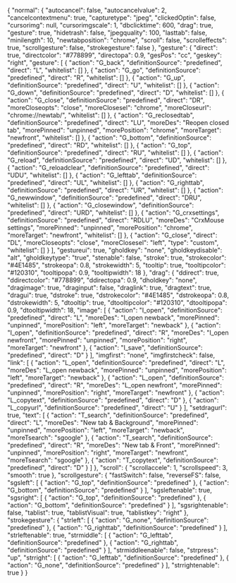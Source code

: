 {
    "normal": {
        "autocancel": false,
        "autocancelvalue": 2,
        "cancelcontextmenu": true,
        "capturetype": "jpeg",
        "clickedOptin": false,
        "cursorimg": null,
        "cursorimgscale": 1,
        "dbclicktime": 600,
        "drag": true,
        "gesture": true,
        "hidetrash": false,
        "jpegquality": 100,
        "lasttab": false,
        "minilength": 10,
        "newtabposition": "chrome",
        "scroll": false,
        "scrolleffects": true,
        "scrollgesture": false,
        "strokegesture": false
    },
    "gesture": {
        "direct": true,
        "directcolor": "#778899",
        "directopa": 0.9,
        "gesPos": "cc",
        "geskey": "right",
        "gesture": [
            {
                "action": "G_back",
                "definitionSource": "predefined",
                "direct": "L",
                "whitelist": []
            },
            {
                "action": "G_go",
                "definitionSource": "predefined",
                "direct": "R",
                "whitelist": []
            },
            {
                "action": "G_up",
                "definitionSource": "predefined",
                "direct": "U",
                "whitelist": []
            },
            {
                "action": "G_down",
                "definitionSource": "predefined",
                "direct": "D",
                "whitelist": []
            },
            {
                "action": "G_close",
                "definitionSource": "predefined",
                "direct": "DR",
                "moreCloseopts": "close",
                "moreClosesel": "chrome",
                "moreCloseurl": "chrome://newtab/",
                "whitelist": []
            },
            {
                "action": "G_reclosedtab",
                "definitionSource": "predefined",
                "direct": "LU",
                "moreDes": "Reopen closed tab",
                "morePinned": "unpinned",
                "morePosition": "chrome",
                "moreTarget": "newfront",
                "whitelist": []
            },
            {
                "action": "G_bottom",
                "definitionSource": "predefined",
                "direct": "RD",
                "whitelist": []
            },
            {
                "action": "G_top",
                "definitionSource": "predefined",
                "direct": "RU",
                "whitelist": []
            },
            {
                "action": "G_reload",
                "definitionSource": "predefined",
                "direct": "UD",
                "whitelist": []
            },
            {
                "action": "G_reloadclear",
                "definitionSource": "predefined",
                "direct": "UDU",
                "whitelist": []
            },
            {
                "action": "G_lefttab",
                "definitionSource": "predefined",
                "direct": "UL",
                "whitelist": []
            },
            {
                "action": "G_righttab",
                "definitionSource": "predefined",
                "direct": "UR",
                "whitelist": []
            },
            {
                "action": "G_newwindow",
                "definitionSource": "predefined",
                "direct": "DRU",
                "whitelist": []
            },
            {
                "action": "G_closewindow",
                "definitionSource": "predefined",
                "direct": "URD",
                "whitelist": []
            },
            {
                "action": "G_crxsettings",
                "definitionSource": "predefined",
                "direct": "RDLU",
                "moreDes": "CrxMouse settings",
                "morePinned": "unpinned",
                "morePosition": "chrome",
                "moreTarget": "newfront",
                "whitelist": []
            },
            {
                "action": "G_close",
                "direct": "DL",
                "moreCloseopts": "close",
                "moreClosesel": "left",
                "type": "custom",
                "whitelist": []
            }
        ],
        "gestureui": true,
        "gholdkey": "none",
        "gholdkeydisable": "alt",
        "gholdkeytype": "true",
        "stenable": false,
        "stroke": true,
        "strokecolor": "#4E1485",
        "strokeopa": 0.8,
        "strokewidth": 5,
        "tooltip": true,
        "tooltipcolor": "#120310",
        "tooltipopa": 0.9,
        "tooltipwidth": 18
    },
    "drag": {
        "ddirect": true,
        "ddirectcolor": "#778899",
        "ddirectopa": 0.9,
        "dholdkey": "none",
        "dragimage": true,
        "draginput": false,
        "draglink": true,
        "dragtext": true,
        "dragui": true,
        "dstroke": true,
        "dstrokecolor": "#4E1485",
        "dstrokeopa": 0.8,
        "dstrokewidth": 5,
        "dtooltip": true,
        "dtooltipcolor": "#120310",
        "dtooltipopa": 0.9,
        "dtooltipwidth": 18,
        "image": [
            {
                "action": "I_open",
                "definitionSource": "predefined",
                "direct": "L",
                "moreDes": "I_open newback",
                "morePinned": "unpinned",
                "morePosition": "left",
                "moreTarget": "newback"
            },
            {
                "action": "I_open",
                "definitionSource": "predefined",
                "direct": "R",
                "moreDes": "I_open newfront",
                "morePinned": "unpinned",
                "morePosition": "right",
                "moreTarget": "newfront"
            },
            {
                "action": "I_save",
                "definitionSource": "predefined",
                "direct": "D"
            }
        ],
        "imgfirst": "none",
        "imgfirstcheck": false,
        "link": [
            {
                "action": "L_open",
                "definitionSource": "predefined",
                "direct": "L",
                "moreDes": "L_open newback",
                "morePinned": "unpinned",
                "morePosition": "left",
                "moreTarget": "newback"
            },
            {
                "action": "L_open",
                "definitionSource": "predefined",
                "direct": "R",
                "moreDes": "L_open newfront",
                "morePinned": "unpinned",
                "morePosition": "right",
                "moreTarget": "newfront"
            },
            {
                "action": "L_copytext",
                "definitionSource": "predefined",
                "direct": "D"
            },
            {
                "action": "L_copyurl",
                "definitionSource": "predefined",
                "direct": "U"
            }
        ],
        "setdragurl": true,
        "text": [
            {
                "action": "T_search",
                "definitionSource": "predefined",
                "direct": "L",
                "moreDes": "New tab & Background",
                "morePinned": "unpinned",
                "morePosition": "left",
                "moreTarget": "newback",
                "moreTsearch": "sgoogle"
            },
            {
                "action": "T_search",
                "definitionSource": "predefined",
                "direct": "R",
                "moreDes": "New tab & Front",
                "morePinned": "unpinned",
                "morePosition": "right",
                "moreTarget": "newfront",
                "moreTsearch": "sgoogle"
            },
            {
                "action": "T_copytext",
                "definitionSource": "predefined",
                "direct": "D"
            }
        ]
    },
    "scroll": {
        "scrollaccele": 1,
        "scrollspeed": 3,
        "smooth": true
    },
    "scrollgesture": {
        "fastSwitch": false,
        "reverseFS": false,
        "sgsleft": [
            {
                "action": "G_top",
                "definitionSource": "predefined"
            },
            {
                "action": "G_bottom",
                "definitionSource": "predefined"
            }
        ],
        "sgsleftenable": true,
        "sgsright": [
            {
                "action": "G_top",
                "definitionSource": "predefined"
            },
            {
                "action": "G_bottom",
                "definitionSource": "predefined"
            }
        ],
        "sgsrightenable": false,
        "tablist": true,
        "tablistVisual": true,
        "tablistkey": "right"
    },
    "strokegesture": {
        "strleft": [
            {
                "action": "G_none",
                "definitionSource": "predefined"
            },
            {
                "action": "G_righttab",
                "definitionSource": "predefined"
            }
        ],
        "strleftenable": true,
        "strmiddle": [
            {
                "action": "G_lefttab",
                "definitionSource": "predefined"
            },
            {
                "action": "G_righttab",
                "definitionSource": "predefined"
            }
        ],
        "strmiddleenable": false,
        "strpress": "up",
        "strright": [
            {
                "action": "G_lefttab",
                "definitionSource": "predefined"
            },
            {
                "action": "G_none",
                "definitionSource": "predefined"
            }
        ],
        "strrightenable": true
    }
}
